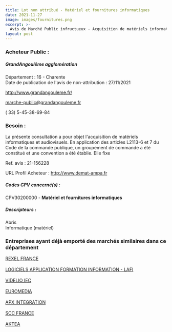 ```yaml
---
title: Lot non attribué - Matériel et fournitures informatiques
date: 2021-11-27
image: images/fournitures.png
excerpt: >-
  Avis de Marché Public infructueux - Acquisition de matériels informatique et audiovisuel
layout: post
---
```


### Acheteur Public :
##### GrandAngoulême agglomération
Département : 16 - Charente<br/>
Date de publication de l'avis de non-attribution : 27/11/2021


http://www.grandangouleme.fr/

marche-public@grandangouleme.fr

( 33) 5-45-38-69-84
### Besoin :

La présente consultation a pour objet l'acquisition de matériels informatiques et audiovisuels. En application des articles L2113-6 et 7 du Code de la commande publique, un groupement de commande a été constitué et une convention a été établie. Elle fixe

Ref. avis : 21-156228

URL Profil Acheteur : http://www.demat-ampa.fr

##### Codes CPV concerné(s) :
CPV30200000 - **Matériel et fournitures informatiques** <br/>

##### Descripteurs :
Abris <br/>
Informatique (matériel) <br/>

### Entreprises ayant déjà emporté des marchés similaires dans ce département
<a href="/entreprise-545/siren-309304616">REXEL FRANCE</a><br/><br/>
<a href="/entreprise-549/siren-341664191">LOGICIELS APPLICATION FORMATION INFORMATION - LAFI</a><br/><br/>
<a href="/entreprise-550/siren-350093704">VIDELIO IEC</a><br/><br/>
<a href="/entreprise-552/siren-381186063">EUROMEDIA</a><br/><br/>
<a href="/entreprise-555/siren-399140193">APX INTEGRATION</a><br/><br/>
<a href="/entreprise-559/siren-424982650">SCC FRANCE</a><br/><br/>
<a href="/entreprise-565/siren-485221212">AKTEA</a><br/><br/>
